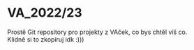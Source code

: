 # VA_2022/23
Prostě Git repository pro projekty z VAček, co bys chtěl víš co.  
Klidně si to zkopíruj idk :)))
